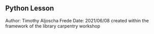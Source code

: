 ## Python Lesson

Author: Timothy Aljoscha Frede
Date: 2021/06/08
created within the framework of the library carpentry workshop

